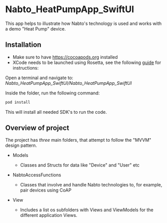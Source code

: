 # Nabto_HeatPumpApp_SwiftUI

This app helps to illustrate how Nabto's technology is used and works with a demo "Heat Pump" device.

## Installation 
* Make sure to have https://cocoapods.org installed
* XCode needs to be launched using Rosetta, see the following [guide](https://www.macworld.com/article/338843/how-to-force-a-native-m1-mac-app-to-run-as-an-intel-app-instead.html) for instructions:


Open a terminal and navigate to:
*Nabto_HeatPumpApp_SwiftUI/Nabto_HeatPumpApp_SwiftUI*

Inside the folder, run the following command:

```bash
pod install
```

This will install all needed SDK's to run the code. 


## Overview of project
The project has *three* main folders, that attempt to follow the "MVVM" design pattern.

* Models
  * Classes and Structs for data like "Device" and "User" etc

* NabtoAccessFunctions
  * Classes that involve and handle Nabto technologies to, for example, pair devices using CoAP

* View
  * Includes a list os subfolders with Views and ViewModels for the different application Views.
